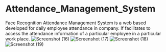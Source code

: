 # Attendance_Management_System
Face Recognition Attendance Management System is a web based developed for daily employee attendance in company. If facilitates to access the attendance information of a particular employee in a particular work place.
![Screenshot (16)](https://user-images.githubusercontent.com/62542194/113111909-42ad5380-9226-11eb-8d2b-ff2a5c81de0f.png)
![Screenshot (17)](https://user-images.githubusercontent.com/62542194/113111949-49d46180-9226-11eb-8f33-ce4489eae272.png)
![Screenshot (18)](https://user-images.githubusercontent.com/62542194/113111971-4d67e880-9226-11eb-9b26-7c81f356f946.png)
![Screenshot (19)](https://user-images.githubusercontent.com/62542194/113111974-4fca4280-9226-11eb-99d9-9d3442713d3b.png)
